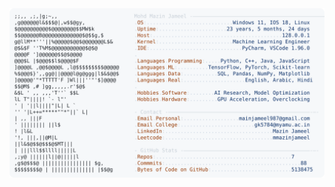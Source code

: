 <picture>
  <source srcset="https://raw.githubusercontent.com/mmazinjameel/mmazinjameel/main/dark_mode.svg?v=1745887849" media="(prefers-color-scheme: dark)">
  <img src="https://raw.githubusercontent.com/mmazinjameel/mmazinjameel/main/light_mode.svg?v=1745887849">
</picture>
